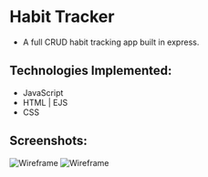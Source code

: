 # Habit Tracker

* A full CRUD habit tracking app built in express.

## Technologies Implemented: 

* JavaScript
* HTML | EJS
* CSS

## Screenshots: 

![Wireframe](https://i.imgur.com/QJ5TzaZ.png)
![Wireframe](https://i.imgur.com/Sus6fmW.png)